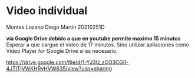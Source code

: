 # Video individual
Montes Lozano Diego Martín
20210251D

**via Google Drive debido a que en youtube permite maximo 15 minutos** 
Esperar a que cargue el video de 17 minutos. Sino utilizar apliaciones como Video Player for Google Drive si es necesario.

https://drive.google.com/file/d/1-YJ3U_zCO3CG0-4JTlTjVWKHRyHVW635/view?usp=sharing
